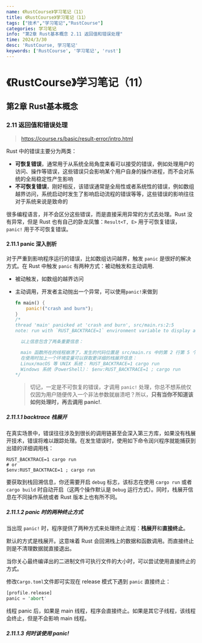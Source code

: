 ```yaml
---
name: 《RustCourse》学习笔记（11）
title: 《RustCourse》学习笔记（11）
tags: ["技术","学习笔记","RustCourse"]
categories: 学习笔记
info: "第2章 Rust基本概念 2.11 返回值和错误处理"
time: 2024/3/30
desc: 'RustCourse, 学习笔记'
keywords: ['RustCourse', '学习笔记', 'rust']
---
```


# 《RustCourse》学习笔记（11）

## 第2章 Rust基本概念

### 2.11 返回值和错误处理

> https://course.rs/basic/result-error/intro.html

Rust 中的错误主要分为两类：

- **可恢复错误**，通常用于从系统全局角度来看可以接受的错误，例如处理用户的访问、操作等错误，这些错误只会影响某个用户自身的操作进程，而不会对系统的全局稳定性产生影响
- **不可恢复错误**，刚好相反，该错误通常是全局性或者系统性的错误，例如数组越界访问，系统启动时发生了影响启动流程的错误等等，这些错误的影响往往对于系统来说是致命的

很多编程语言，并不会区分这些错误，而是直接采用异常的方式去处理。Rust 没有异常，但是 Rust 也有自己的卧龙凤雏：`Result<T, E>` 用于可恢复错误，`panic!` 用于不可恢复错误。

#### 2.11.1 panic 深入剖析

对于严重到影响程序运行的错误，比如数组访问越界，触发 `panic` 是很好的解决方式。在 Rust 中触发 `panic` 有两种方式：被动触发和主动调用.

- 被动触发，如数组的越界访问

- 主动调用，开发者主动抛出一个异常，可以使用`panic!`来做到

  ```rust
  fn main() {
      panic!("crash and burn");
  }
  /*
  thread 'main' panicked at 'crash and burn', src/main.rs:2:5
  note: run with `RUST_BACKTRACE=1` environment variable to display a backtrace
  
  	以上信息包含了两条重要信息：
  
    main 函数所在的线程崩溃了，发生的代码位置是 src/main.rs 中的第 2 行第 5 个字符（包含该行前面的空字符）
    在使用时加上一个环境变量可以获取更详细的栈展开信息：
    Linux/macOS 等 UNIX 系统： RUST_BACKTRACE=1 cargo run
    Windows 系统（PowerShell）： $env:RUST_BACKTRACE=1 ; cargo run
  */
  ```

  > 切记，一定是不可恢复的错误，才调用 `panic!` 处理，你总不想系统仅仅因为用户随便传入一个非法参数就崩溃吧？所以，**只有当你不知道该如何处理时，再去调用 panic!**.

##### 2.11.1.1 backtrace 栈展开

在真实场景中，错误往往涉及到很长的调用链甚至会深入第三方库，如果没有栈展开技术，错误将难以跟踪处理。在发生错误时，使用如下命令润兴程序就能捕获到出错的详细调用栈：

```shell
RUST_BACKTRACE=1 cargo run
# or
$env:RUST_BACKTRACE=1 ; cargo run
```

要获取到栈回溯信息，你还需要开启 `debug` 标志，该标志在使用 `cargo run` 或者 `cargo build` 时自动开启（这两个操作默认是 `Debug` 运行方式）。同时，栈展开信息在不同操作系统或者 Rust 版本上也有所不同。

##### 2.11.1.2 panic 时的两种终止方式

当出现 `panic!` 时，程序提供了两种方式来处理终止流程：**栈展开**和**直接终止**。

默认的方式是栈展开。这意味着 Rust 会回溯栈上的数据和函数调用。而直接终止则是不清理数据就直接退出。

当你关心最终编译出的二进制文件可执行文件的大小时，可以尝试使用直接终止的方式。

修改`Cargo.toml`文件即可实现在 release 模式下遇到 `panic` 直接终止：

```rust
[profile.release]
panic = 'abort'
```

线程 panic 后，如果是 main 线程，程序会直接终止。如果是其它子线程，该线程会终止，但是不会影响 main 线程。

##### 2.11.1.3 何时该使用 panic!









